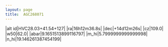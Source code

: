 ```yaml
---
layout: page
title:  AGC268071
--- 
```

|alt id|HVC28.03+41.54+127|
|ra|16h12m36.8s|
|dec|+14d12m26s|
|cz|109.0|
|w50|62.0|
|abar|9.1651513899116797|
|m_hi|5.7999999999999998|
|n_hi|19.146261387454199|

